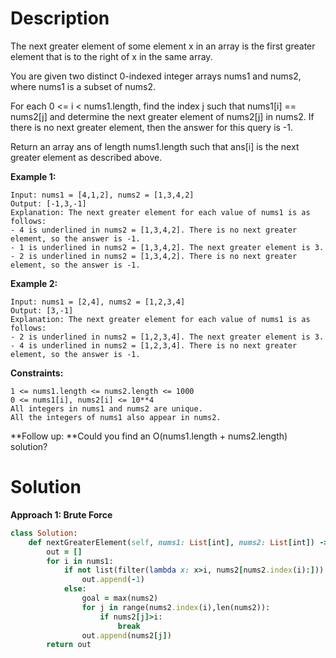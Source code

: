 # Description
The next greater element of some element x in an array is the first greater element that is to the right of x in the same array.

You are given two distinct 0-indexed integer arrays nums1 and nums2, where nums1 is a subset of nums2.

For each 0 <= i < nums1.length, find the index j such that nums1[i] == nums2[j] and determine the next greater element of nums2[j] in nums2. If there is no next greater element, then the answer for this query is -1.

Return an array ans of length nums1.length such that ans[i] is the next greater element as described above.

**Example 1:**
```
Input: nums1 = [4,1,2], nums2 = [1,3,4,2]
Output: [-1,3,-1]
Explanation: The next greater element for each value of nums1 is as follows:
- 4 is underlined in nums2 = [1,3,4,2]. There is no next greater element, so the answer is -1.
- 1 is underlined in nums2 = [1,3,4,2]. The next greater element is 3.
- 2 is underlined in nums2 = [1,3,4,2]. There is no next greater element, so the answer is -1.
```
**Example 2:**
```
Input: nums1 = [2,4], nums2 = [1,2,3,4]
Output: [3,-1]
Explanation: The next greater element for each value of nums1 is as follows:
- 2 is underlined in nums2 = [1,2,3,4]. The next greater element is 3.
- 4 is underlined in nums2 = [1,2,3,4]. There is no next greater element, so the answer is -1.
```
**Constraints:**
```
1 <= nums1.length <= nums2.length <= 1000
0 <= nums1[i], nums2[i] <= 10**4
All integers in nums1 and nums2 are unique.
All the integers of nums1 also appear in nums2.
```
**Follow up: **Could you find an O(nums1.length + nums2.length) solution?
# Solution
**Approach 1: Brute Force**
```ruby
class Solution:
    def nextGreaterElement(self, nums1: List[int], nums2: List[int]) -> List[int]:
        out = []
        for i in nums1:
            if not list(filter(lambda x: x>i, nums2[nums2.index(i):])):
                out.append(-1)
            else:
                goal = max(nums2)
                for j in range(nums2.index(i),len(nums2)):
                    if nums2[j]>i:
                        break
                out.append(nums2[j])
        return out
```
